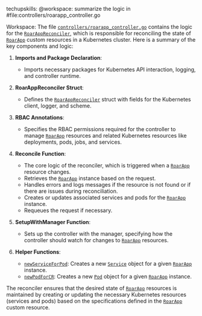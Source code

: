 techupskills: @workspace: summarize the logic in #file:controllers/roarapp_controller.go

Workspace: The file [`controllers/roarapp_controller.go`](command:_github.copilot.openRelativePath?%5B%7B%22scheme%22%3A%22file%22%2C%22authority%22%3A%22%22%2C%22path%22%3A%22%2Fworkspaces%2Fop-new%2Fcontrollers%2Froarapp_controller.go%22%2C%22query%22%3A%22%22%2C%22fragment%22%3A%22%22%7D%5D "/workspaces/op-new/controllers/roarapp_controller.go") contains the logic for the [`RoarAppReconciler`](command:_github.copilot.openSymbolFromReferences?%5B%22RoarAppReconciler%22%2C%5B%7B%22uri%22%3A%7B%22%24mid%22%3A1%2C%22fsPath%22%3A%22%2Fworkspaces%2Fop-new%2Fcontrollers%2Froarapp_controller.go%22%2C%22external%22%3A%22file%3A%2F%2F%2Fworkspaces%2Fop-new%2Fcontrollers%2Froarapp_controller.go%22%2C%22path%22%3A%22%2Fworkspaces%2Fop-new%2Fcontrollers%2Froarapp_controller.go%22%2C%22scheme%22%3A%22file%22%7D%2C%22pos%22%3A%7B%22line%22%3A39%2C%22character%22%3A3%7D%7D%5D%5D "Go to definition"), which is responsible for reconciling the state of [`RoarApp`](command:_github.copilot.openSymbolFromReferences?%5B%22RoarApp%22%2C%5B%7B%22uri%22%3A%7B%22%24mid%22%3A1%2C%22fsPath%22%3A%22%2Fworkspaces%2Fop-new%2Fapi%2Fv1alpha1%2Froarapp_types.go%22%2C%22external%22%3A%22file%3A%2F%2F%2Fworkspaces%2Fop-new%2Fapi%2Fv1alpha1%2Froarapp_types.go%22%2C%22path%22%3A%22%2Fworkspaces%2Fop-new%2Fapi%2Fv1alpha1%2Froarapp_types.go%22%2C%22scheme%22%3A%22file%22%7D%2C%22pos%22%3A%7B%22line%22%3A25%2C%22character%22%3A3%7D%7D%2C%7B%22uri%22%3A%7B%22%24mid%22%3A1%2C%22fsPath%22%3A%22%2Fworkspaces%2Fop-new%2Fconfig%2Fsamples%2Froarapp_v1alpha1_roarapp.yaml%22%2C%22external%22%3A%22file%3A%2F%2F%2Fworkspaces%2Fop-new%2Fconfig%2Fsamples%2Froarapp_v1alpha1_roarapp.yaml%22%2C%22path%22%3A%22%2Fworkspaces%2Fop-new%2Fconfig%2Fsamples%2Froarapp_v1alpha1_roarapp.yaml%22%2C%22scheme%22%3A%22file%22%7D%2C%22pos%22%3A%7B%22line%22%3A1%2C%22character%22%3A6%7D%7D%2C%7B%22uri%22%3A%7B%22%24mid%22%3A1%2C%22fsPath%22%3A%22%2Fworkspaces%2Fop-new%2Fcontrollers%2Froarapp_controller.go%22%2C%22external%22%3A%22file%3A%2F%2F%2Fworkspaces%2Fop-new%2Fcontrollers%2Froarapp_controller.go%22%2C%22path%22%3A%22%2Fworkspaces%2Fop-new%2Fcontrollers%2Froarapp_controller.go%22%2C%22scheme%22%3A%22file%22%7D%2C%22pos%22%3A%7B%22line%22%3A39%2C%22character%22%3A34%7D%7D%5D%5D "Go to definition") custom resources in a Kubernetes cluster. Here is a summary of the key components and logic:

1. **Imports and Package Declaration**:
   - Imports necessary packages for Kubernetes API interaction, logging, and controller runtime.

2. **RoarAppReconciler Struct**:
   - Defines the [`RoarAppReconciler`](command:_github.copilot.openSymbolFromReferences?%5B%22RoarAppReconciler%22%2C%5B%7B%22uri%22%3A%7B%22%24mid%22%3A1%2C%22fsPath%22%3A%22%2Fworkspaces%2Fop-new%2Fcontrollers%2Froarapp_controller.go%22%2C%22external%22%3A%22file%3A%2F%2F%2Fworkspaces%2Fop-new%2Fcontrollers%2Froarapp_controller.go%22%2C%22path%22%3A%22%2Fworkspaces%2Fop-new%2Fcontrollers%2Froarapp_controller.go%22%2C%22scheme%22%3A%22file%22%7D%2C%22pos%22%3A%7B%22line%22%3A39%2C%22character%22%3A3%7D%7D%5D%5D "Go to definition") struct with fields for the Kubernetes client, logger, and scheme.

3. **RBAC Annotations**:
   - Specifies the RBAC permissions required for the controller to manage [`RoarApp`](command:_github.copilot.openSymbolFromReferences?%5B%22RoarApp%22%2C%5B%7B%22uri%22%3A%7B%22%24mid%22%3A1%2C%22fsPath%22%3A%22%2Fworkspaces%2Fop-new%2Fapi%2Fv1alpha1%2Froarapp_types.go%22%2C%22external%22%3A%22file%3A%2F%2F%2Fworkspaces%2Fop-new%2Fapi%2Fv1alpha1%2Froarapp_types.go%22%2C%22path%22%3A%22%2Fworkspaces%2Fop-new%2Fapi%2Fv1alpha1%2Froarapp_types.go%22%2C%22scheme%22%3A%22file%22%7D%2C%22pos%22%3A%7B%22line%22%3A25%2C%22character%22%3A3%7D%7D%2C%7B%22uri%22%3A%7B%22%24mid%22%3A1%2C%22fsPath%22%3A%22%2Fworkspaces%2Fop-new%2Fconfig%2Fsamples%2Froarapp_v1alpha1_roarapp.yaml%22%2C%22external%22%3A%22file%3A%2F%2F%2Fworkspaces%2Fop-new%2Fconfig%2Fsamples%2Froarapp_v1alpha1_roarapp.yaml%22%2C%22path%22%3A%22%2Fworkspaces%2Fop-new%2Fconfig%2Fsamples%2Froarapp_v1alpha1_roarapp.yaml%22%2C%22scheme%22%3A%22file%22%7D%2C%22pos%22%3A%7B%22line%22%3A1%2C%22character%22%3A6%7D%7D%2C%7B%22uri%22%3A%7B%22%24mid%22%3A1%2C%22fsPath%22%3A%22%2Fworkspaces%2Fop-new%2Fcontrollers%2Froarapp_controller.go%22%2C%22external%22%3A%22file%3A%2F%2F%2Fworkspaces%2Fop-new%2Fcontrollers%2Froarapp_controller.go%22%2C%22path%22%3A%22%2Fworkspaces%2Fop-new%2Fcontrollers%2Froarapp_controller.go%22%2C%22scheme%22%3A%22file%22%7D%2C%22pos%22%3A%7B%22line%22%3A39%2C%22character%22%3A34%7D%7D%5D%5D "Go to definition") resources and related Kubernetes resources like deployments, pods, jobs, and services.

4. **Reconcile Function**:
   - The core logic of the reconciler, which is triggered when a [`RoarApp`](command:_github.copilot.openSymbolFromReferences?%5B%22RoarApp%22%2C%5B%7B%22uri%22%3A%7B%22%24mid%22%3A1%2C%22fsPath%22%3A%22%2Fworkspaces%2Fop-new%2Fapi%2Fv1alpha1%2Froarapp_types.go%22%2C%22external%22%3A%22file%3A%2F%2F%2Fworkspaces%2Fop-new%2Fapi%2Fv1alpha1%2Froarapp_types.go%22%2C%22path%22%3A%22%2Fworkspaces%2Fop-new%2Fapi%2Fv1alpha1%2Froarapp_types.go%22%2C%22scheme%22%3A%22file%22%7D%2C%22pos%22%3A%7B%22line%22%3A25%2C%22character%22%3A3%7D%7D%2C%7B%22uri%22%3A%7B%22%24mid%22%3A1%2C%22fsPath%22%3A%22%2Fworkspaces%2Fop-new%2Fconfig%2Fsamples%2Froarapp_v1alpha1_roarapp.yaml%22%2C%22external%22%3A%22file%3A%2F%2F%2Fworkspaces%2Fop-new%2Fconfig%2Fsamples%2Froarapp_v1alpha1_roarapp.yaml%22%2C%22path%22%3A%22%2Fworkspaces%2Fop-new%2Fconfig%2Fsamples%2Froarapp_v1alpha1_roarapp.yaml%22%2C%22scheme%22%3A%22file%22%7D%2C%22pos%22%3A%7B%22line%22%3A1%2C%22character%22%3A6%7D%7D%2C%7B%22uri%22%3A%7B%22%24mid%22%3A1%2C%22fsPath%22%3A%22%2Fworkspaces%2Fop-new%2Fcontrollers%2Froarapp_controller.go%22%2C%22external%22%3A%22file%3A%2F%2F%2Fworkspaces%2Fop-new%2Fcontrollers%2Froarapp_controller.go%22%2C%22path%22%3A%22%2Fworkspaces%2Fop-new%2Fcontrollers%2Froarapp_controller.go%22%2C%22scheme%22%3A%22file%22%7D%2C%22pos%22%3A%7B%22line%22%3A39%2C%22character%22%3A34%7D%7D%5D%5D "Go to definition") resource changes.
   - Retrieves the [`RoarApp`](command:_github.copilot.openSymbolFromReferences?%5B%22RoarApp%22%2C%5B%7B%22uri%22%3A%7B%22%24mid%22%3A1%2C%22fsPath%22%3A%22%2Fworkspaces%2Fop-new%2Fapi%2Fv1alpha1%2Froarapp_types.go%22%2C%22external%22%3A%22file%3A%2F%2F%2Fworkspaces%2Fop-new%2Fapi%2Fv1alpha1%2Froarapp_types.go%22%2C%22path%22%3A%22%2Fworkspaces%2Fop-new%2Fapi%2Fv1alpha1%2Froarapp_types.go%22%2C%22scheme%22%3A%22file%22%7D%2C%22pos%22%3A%7B%22line%22%3A25%2C%22character%22%3A3%7D%7D%2C%7B%22uri%22%3A%7B%22%24mid%22%3A1%2C%22fsPath%22%3A%22%2Fworkspaces%2Fop-new%2Fconfig%2Fsamples%2Froarapp_v1alpha1_roarapp.yaml%22%2C%22external%22%3A%22file%3A%2F%2F%2Fworkspaces%2Fop-new%2Fconfig%2Fsamples%2Froarapp_v1alpha1_roarapp.yaml%22%2C%22path%22%3A%22%2Fworkspaces%2Fop-new%2Fconfig%2Fsamples%2Froarapp_v1alpha1_roarapp.yaml%22%2C%22scheme%22%3A%22file%22%7D%2C%22pos%22%3A%7B%22line%22%3A1%2C%22character%22%3A6%7D%7D%2C%7B%22uri%22%3A%7B%22%24mid%22%3A1%2C%22fsPath%22%3A%22%2Fworkspaces%2Fop-new%2Fcontrollers%2Froarapp_controller.go%22%2C%22external%22%3A%22file%3A%2F%2F%2Fworkspaces%2Fop-new%2Fcontrollers%2Froarapp_controller.go%22%2C%22path%22%3A%22%2Fworkspaces%2Fop-new%2Fcontrollers%2Froarapp_controller.go%22%2C%22scheme%22%3A%22file%22%7D%2C%22pos%22%3A%7B%22line%22%3A39%2C%22character%22%3A34%7D%7D%5D%5D "Go to definition") instance based on the request.
   - Handles errors and logs messages if the resource is not found or if there are issues during reconciliation.
   - Creates or updates associated services and pods for the [`RoarApp`](command:_github.copilot.openSymbolFromReferences?%5B%22RoarApp%22%2C%5B%7B%22uri%22%3A%7B%22%24mid%22%3A1%2C%22fsPath%22%3A%22%2Fworkspaces%2Fop-new%2Fapi%2Fv1alpha1%2Froarapp_types.go%22%2C%22external%22%3A%22file%3A%2F%2F%2Fworkspaces%2Fop-new%2Fapi%2Fv1alpha1%2Froarapp_types.go%22%2C%22path%22%3A%22%2Fworkspaces%2Fop-new%2Fapi%2Fv1alpha1%2Froarapp_types.go%22%2C%22scheme%22%3A%22file%22%7D%2C%22pos%22%3A%7B%22line%22%3A25%2C%22character%22%3A3%7D%7D%2C%7B%22uri%22%3A%7B%22%24mid%22%3A1%2C%22fsPath%22%3A%22%2Fworkspaces%2Fop-new%2Fconfig%2Fsamples%2Froarapp_v1alpha1_roarapp.yaml%22%2C%22external%22%3A%22file%3A%2F%2F%2Fworkspaces%2Fop-new%2Fconfig%2Fsamples%2Froarapp_v1alpha1_roarapp.yaml%22%2C%22path%22%3A%22%2Fworkspaces%2Fop-new%2Fconfig%2Fsamples%2Froarapp_v1alpha1_roarapp.yaml%22%2C%22scheme%22%3A%22file%22%7D%2C%22pos%22%3A%7B%22line%22%3A1%2C%22character%22%3A6%7D%7D%2C%7B%22uri%22%3A%7B%22%24mid%22%3A1%2C%22fsPath%22%3A%22%2Fworkspaces%2Fop-new%2Fcontrollers%2Froarapp_controller.go%22%2C%22external%22%3A%22file%3A%2F%2F%2Fworkspaces%2Fop-new%2Fcontrollers%2Froarapp_controller.go%22%2C%22path%22%3A%22%2Fworkspaces%2Fop-new%2Fcontrollers%2Froarapp_controller.go%22%2C%22scheme%22%3A%22file%22%7D%2C%22pos%22%3A%7B%22line%22%3A39%2C%22character%22%3A34%7D%7D%5D%5D "Go to definition") instance.
   - Requeues the request if necessary.

5. **SetupWithManager Function**:
   - Sets up the controller with the manager, specifying how the controller should watch for changes to [`RoarApp`](command:_github.copilot.openSymbolFromReferences?%5B%22RoarApp%22%2C%5B%7B%22uri%22%3A%7B%22%24mid%22%3A1%2C%22fsPath%22%3A%22%2Fworkspaces%2Fop-new%2Fapi%2Fv1alpha1%2Froarapp_types.go%22%2C%22external%22%3A%22file%3A%2F%2F%2Fworkspaces%2Fop-new%2Fapi%2Fv1alpha1%2Froarapp_types.go%22%2C%22path%22%3A%22%2Fworkspaces%2Fop-new%2Fapi%2Fv1alpha1%2Froarapp_types.go%22%2C%22scheme%22%3A%22file%22%7D%2C%22pos%22%3A%7B%22line%22%3A25%2C%22character%22%3A3%7D%7D%2C%7B%22uri%22%3A%7B%22%24mid%22%3A1%2C%22fsPath%22%3A%22%2Fworkspaces%2Fop-new%2Fconfig%2Fsamples%2Froarapp_v1alpha1_roarapp.yaml%22%2C%22external%22%3A%22file%3A%2F%2F%2Fworkspaces%2Fop-new%2Fconfig%2Fsamples%2Froarapp_v1alpha1_roarapp.yaml%22%2C%22path%22%3A%22%2Fworkspaces%2Fop-new%2Fconfig%2Fsamples%2Froarapp_v1alpha1_roarapp.yaml%22%2C%22scheme%22%3A%22file%22%7D%2C%22pos%22%3A%7B%22line%22%3A1%2C%22character%22%3A6%7D%7D%2C%7B%22uri%22%3A%7B%22%24mid%22%3A1%2C%22fsPath%22%3A%22%2Fworkspaces%2Fop-new%2Fcontrollers%2Froarapp_controller.go%22%2C%22external%22%3A%22file%3A%2F%2F%2Fworkspaces%2Fop-new%2Fcontrollers%2Froarapp_controller.go%22%2C%22path%22%3A%22%2Fworkspaces%2Fop-new%2Fcontrollers%2Froarapp_controller.go%22%2C%22scheme%22%3A%22file%22%7D%2C%22pos%22%3A%7B%22line%22%3A39%2C%22character%22%3A34%7D%7D%5D%5D "Go to definition") resources.

6. **Helper Functions**:
   - [`newServiceForPod`](command:_github.copilot.openSymbolFromReferences?%5B%22newServiceForPod%22%2C%5B%7B%22uri%22%3A%7B%22%24mid%22%3A1%2C%22fsPath%22%3A%22%2Fworkspaces%2Fop-new%2Fcontrollers%2Froarapp_controller.go%22%2C%22external%22%3A%22file%3A%2F%2F%2Fworkspaces%2Fop-new%2Fcontrollers%2Froarapp_controller.go%22%2C%22path%22%3A%22%2Fworkspaces%2Fop-new%2Fcontrollers%2Froarapp_controller.go%22%2C%22scheme%22%3A%22file%22%7D%2C%22pos%22%3A%7B%22line%22%3A163%2C%22character%22%3A9%7D%7D%5D%5D "Go to definition"): Creates a new [`Service`](command:_github.copilot.openSymbolFromReferences?%5B%22Service%22%2C%5B%7B%22uri%22%3A%7B%22%24mid%22%3A1%2C%22fsPath%22%3A%22%2Fworkspaces%2Fop-new%2Fcontrollers%2Froarapp_controller.go%22%2C%22external%22%3A%22file%3A%2F%2F%2Fworkspaces%2Fop-new%2Fcontrollers%2Froarapp_controller.go%22%2C%22path%22%3A%22%2Fworkspaces%2Fop-new%2Fcontrollers%2Froarapp_controller.go%22%2C%22scheme%22%3A%22file%22%7D%2C%22pos%22%3A%7B%22line%22%3A127%2C%22character%22%3A72%7D%7D%5D%5D "Go to definition") object for a given [`RoarApp`](command:_github.copilot.openSymbolFromReferences?%5B%22RoarApp%22%2C%5B%7B%22uri%22%3A%7B%22%24mid%22%3A1%2C%22fsPath%22%3A%22%2Fworkspaces%2Fop-new%2Fapi%2Fv1alpha1%2Froarapp_types.go%22%2C%22external%22%3A%22file%3A%2F%2F%2Fworkspaces%2Fop-new%2Fapi%2Fv1alpha1%2Froarapp_types.go%22%2C%22path%22%3A%22%2Fworkspaces%2Fop-new%2Fapi%2Fv1alpha1%2Froarapp_types.go%22%2C%22scheme%22%3A%22file%22%7D%2C%22pos%22%3A%7B%22line%22%3A25%2C%22character%22%3A3%7D%7D%2C%7B%22uri%22%3A%7B%22%24mid%22%3A1%2C%22fsPath%22%3A%22%2Fworkspaces%2Fop-new%2Fconfig%2Fsamples%2Froarapp_v1alpha1_roarapp.yaml%22%2C%22external%22%3A%22file%3A%2F%2F%2Fworkspaces%2Fop-new%2Fconfig%2Fsamples%2Froarapp_v1alpha1_roarapp.yaml%22%2C%22path%22%3A%22%2Fworkspaces%2Fop-new%2Fconfig%2Fsamples%2Froarapp_v1alpha1_roarapp.yaml%22%2C%22scheme%22%3A%22file%22%7D%2C%22pos%22%3A%7B%22line%22%3A1%2C%22character%22%3A6%7D%7D%2C%7B%22uri%22%3A%7B%22%24mid%22%3A1%2C%22fsPath%22%3A%22%2Fworkspaces%2Fop-new%2Fcontrollers%2Froarapp_controller.go%22%2C%22external%22%3A%22file%3A%2F%2F%2Fworkspaces%2Fop-new%2Fcontrollers%2Froarapp_controller.go%22%2C%22path%22%3A%22%2Fworkspaces%2Fop-new%2Fcontrollers%2Froarapp_controller.go%22%2C%22scheme%22%3A%22file%22%7D%2C%22pos%22%3A%7B%22line%22%3A39%2C%22character%22%3A34%7D%7D%5D%5D "Go to definition") instance.
   - [`newPodForCR`](command:_github.copilot.openSymbolFromReferences?%5B%22newPodForCR%22%2C%5B%7B%22uri%22%3A%7B%22%24mid%22%3A1%2C%22fsPath%22%3A%22%2Fworkspaces%2Fop-new%2Fcontrollers%2Froarapp_controller.go%22%2C%22external%22%3A%22file%3A%2F%2F%2Fworkspaces%2Fop-new%2Fcontrollers%2Froarapp_controller.go%22%2C%22path%22%3A%22%2Fworkspaces%2Fop-new%2Fcontrollers%2Froarapp_controller.go%22%2C%22scheme%22%3A%22file%22%7D%2C%22pos%22%3A%7B%22line%22%3A152%2C%22character%22%3A9%7D%7D%5D%5D "Go to definition"): Creates a new [`Pod`](command:_github.copilot.openSymbolFromReferences?%5B%22Pod%22%2C%5B%7B%22uri%22%3A%7B%22%24mid%22%3A1%2C%22fsPath%22%3A%22%2Fworkspaces%2Fop-new%2Fapi%2Fv1alpha1%2Froarapp_types.go%22%2C%22external%22%3A%22file%3A%2F%2F%2Fworkspaces%2Fop-new%2Fapi%2Fv1alpha1%2Froarapp_types.go%22%2C%22path%22%3A%22%2Fworkspaces%2Fop-new%2Fapi%2Fv1alpha1%2Froarapp_types.go%22%2C%22scheme%22%3A%22file%22%7D%2C%22pos%22%3A%7B%22line%22%3A38%2C%22character%22%3A1%7D%7D%2C%7B%22uri%22%3A%7B%22%24mid%22%3A1%2C%22fsPath%22%3A%22%2Fworkspaces%2Fop-new%2Fcontrollers%2Froarapp_controller.go%22%2C%22external%22%3A%22file%3A%2F%2F%2Fworkspaces%2Fop-new%2Fcontrollers%2Froarapp_controller.go%22%2C%22path%22%3A%22%2Fworkspaces%2Fop-new%2Fcontrollers%2Froarapp_controller.go%22%2C%22scheme%22%3A%22file%22%7D%2C%22pos%22%3A%7B%22line%22%3A89%2C%22character%22%3A24%7D%7D%5D%5D "Go to definition") object for a given [`RoarApp`](command:_github.copilot.openSymbolFromReferences?%5B%22RoarApp%22%2C%5B%7B%22uri%22%3A%7B%22%24mid%22%3A1%2C%22fsPath%22%3A%22%2Fworkspaces%2Fop-new%2Fapi%2Fv1alpha1%2Froarapp_types.go%22%2C%22external%22%3A%22file%3A%2F%2F%2Fworkspaces%2Fop-new%2Fapi%2Fv1alpha1%2Froarapp_types.go%22%2C%22path%22%3A%22%2Fworkspaces%2Fop-new%2Fapi%2Fv1alpha1%2Froarapp_types.go%22%2C%22scheme%22%3A%22file%22%7D%2C%22pos%22%3A%7B%22line%22%3A25%2C%22character%22%3A3%7D%7D%2C%7B%22uri%22%3A%7B%22%24mid%22%3A1%2C%22fsPath%22%3A%22%2Fworkspaces%2Fop-new%2Fconfig%2Fsamples%2Froarapp_v1alpha1_roarapp.yaml%22%2C%22external%22%3A%22file%3A%2F%2F%2Fworkspaces%2Fop-new%2Fconfig%2Fsamples%2Froarapp_v1alpha1_roarapp.yaml%22%2C%22path%22%3A%22%2Fworkspaces%2Fop-new%2Fconfig%2Fsamples%2Froarapp_v1alpha1_roarapp.yaml%22%2C%22scheme%22%3A%22file%22%7D%2C%22pos%22%3A%7B%22line%22%3A1%2C%22character%22%3A6%7D%7D%2C%7B%22uri%22%3A%7B%22%24mid%22%3A1%2C%22fsPath%22%3A%22%2Fworkspaces%2Fop-new%2Fcontrollers%2Froarapp_controller.go%22%2C%22external%22%3A%22file%3A%2F%2F%2Fworkspaces%2Fop-new%2Fcontrollers%2Froarapp_controller.go%22%2C%22path%22%3A%22%2Fworkspaces%2Fop-new%2Fcontrollers%2Froarapp_controller.go%22%2C%22scheme%22%3A%22file%22%7D%2C%22pos%22%3A%7B%22line%22%3A39%2C%22character%22%3A34%7D%7D%5D%5D "Go to definition") instance.

The reconciler ensures that the desired state of [`RoarApp`](command:_github.copilot.openSymbolFromReferences?%5B%22RoarApp%22%2C%5B%7B%22uri%22%3A%7B%22%24mid%22%3A1%2C%22fsPath%22%3A%22%2Fworkspaces%2Fop-new%2Fapi%2Fv1alpha1%2Froarapp_types.go%22%2C%22external%22%3A%22file%3A%2F%2F%2Fworkspaces%2Fop-new%2Fapi%2Fv1alpha1%2Froarapp_types.go%22%2C%22path%22%3A%22%2Fworkspaces%2Fop-new%2Fapi%2Fv1alpha1%2Froarapp_types.go%22%2C%22scheme%22%3A%22file%22%7D%2C%22pos%22%3A%7B%22line%22%3A25%2C%22character%22%3A3%7D%7D%2C%7B%22uri%22%3A%7B%22%24mid%22%3A1%2C%22fsPath%22%3A%22%2Fworkspaces%2Fop-new%2Fconfig%2Fsamples%2Froarapp_v1alpha1_roarapp.yaml%22%2C%22external%22%3A%22file%3A%2F%2F%2Fworkspaces%2Fop-new%2Fconfig%2Fsamples%2Froarapp_v1alpha1_roarapp.yaml%22%2C%22path%22%3A%22%2Fworkspaces%2Fop-new%2Fconfig%2Fsamples%2Froarapp_v1alpha1_roarapp.yaml%22%2C%22scheme%22%3A%22file%22%7D%2C%22pos%22%3A%7B%22line%22%3A1%2C%22character%22%3A6%7D%7D%2C%7B%22uri%22%3A%7B%22%24mid%22%3A1%2C%22fsPath%22%3A%22%2Fworkspaces%2Fop-new%2Fcontrollers%2Froarapp_controller.go%22%2C%22external%22%3A%22file%3A%2F%2F%2Fworkspaces%2Fop-new%2Fcontrollers%2Froarapp_controller.go%22%2C%22path%22%3A%22%2Fworkspaces%2Fop-new%2Fcontrollers%2Froarapp_controller.go%22%2C%22scheme%22%3A%22file%22%7D%2C%22pos%22%3A%7B%22line%22%3A39%2C%22character%22%3A34%7D%7D%5D%5D "Go to definition") resources is maintained by creating or updating the necessary Kubernetes resources (services and pods) based on the specifications defined in the [`RoarApp`](command:_github.copilot.openSymbolFromReferences?%5B%22RoarApp%22%2C%5B%7B%22uri%22%3A%7B%22%24mid%22%3A1%2C%22fsPath%22%3A%22%2Fworkspaces%2Fop-new%2Fapi%2Fv1alpha1%2Froarapp_types.go%22%2C%22external%22%3A%22file%3A%2F%2F%2Fworkspaces%2Fop-new%2Fapi%2Fv1alpha1%2Froarapp_types.go%22%2C%22path%22%3A%22%2Fworkspaces%2Fop-new%2Fapi%2Fv1alpha1%2Froarapp_types.go%22%2C%22scheme%22%3A%22file%22%7D%2C%22pos%22%3A%7B%22line%22%3A25%2C%22character%22%3A3%7D%7D%2C%7B%22uri%22%3A%7B%22%24mid%22%3A1%2C%22fsPath%22%3A%22%2Fworkspaces%2Fop-new%2Fconfig%2Fsamples%2Froarapp_v1alpha1_roarapp.yaml%22%2C%22external%22%3A%22file%3A%2F%2F%2Fworkspaces%2Fop-new%2Fconfig%2Fsamples%2Froarapp_v1alpha1_roarapp.yaml%22%2C%22path%22%3A%22%2Fworkspaces%2Fop-new%2Fconfig%2Fsamples%2Froarapp_v1alpha1_roarapp.yaml%22%2C%22scheme%22%3A%22file%22%7D%2C%22pos%22%3A%7B%22line%22%3A1%2C%22character%22%3A6%7D%7D%2C%7B%22uri%22%3A%7B%22%24mid%22%3A1%2C%22fsPath%22%3A%22%2Fworkspaces%2Fop-new%2Fcontrollers%2Froarapp_controller.go%22%2C%22external%22%3A%22file%3A%2F%2F%2Fworkspaces%2Fop-new%2Fcontrollers%2Froarapp_controller.go%22%2C%22path%22%3A%22%2Fworkspaces%2Fop-new%2Fcontrollers%2Froarapp_controller.go%22%2C%22scheme%22%3A%22file%22%7D%2C%22pos%22%3A%7B%22line%22%3A39%2C%22character%22%3A34%7D%7D%5D%5D "Go to definition") custom resource.

